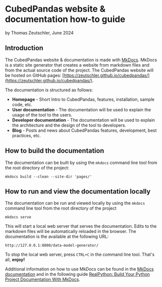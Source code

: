 # CubedPandas website & documentation how-to guide
by Thomas Zeutschler, June 2024

## Introduction
The CubedPandas website & documentation is made with [MkDocs](https://www.mkdocs.org/). MkDocs is a static site generator that
creates a website from markdown files and from the actual source code of the project. The CubedPandas website will 
be hosted on GitHub pages: [https://zeutschler.github.io/cubedpandas/](https://zeutschler.github.io/cubedpandas/).

The documentation is structured as follows:

* **Homepage** - Short Intro to CubedPandas, features, installation, sample code, etc.
* **User documentation** - The documentation will be used to explain the usage of the tool to the users.
* **Developer documentation** - The documentation will be used to explain the architecture and the design of the tool
  to developers.
* **Blog** - Posts and news about CubedPandas features, development, best practices, etc.

## How to build the documentation
The documentation can be built by using the `mkdocs` command line tool from the root directory of the project: 

```shell
mkdocs build --clean --site-dir 'pages/'
```

## How to run and view the documentation locally
The documentation can be run and viewed locally by using the `mkdocs` command line tool from the root 
directory of the project
```shell
mkdocs serve
```
This will start a local web server that serves the documentation. Edits to the markdown files will be
automatically reloaded in the browser. The documentation is the available at the following URL:

```shell            
http://127.0.0.1:8000/data-model-generator/
```
To stop the local web server, press `CTRL+C` in the command line tool. That's all, **enjoy!**

Additional information on how to use MkDocs can be found in the [MkDocs documentation](https://www.mkdocs.org/)
and in the following guide [RealPython: Build Your Python Project Documentation With MkDocs](https://realpython.com/python-project-documentation-with-mkdocs/).



